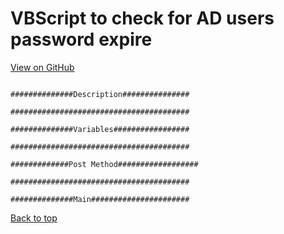 # <a name="headin">VBScript to check for AD users password expire</a>
<a href="https://github.com/cosmingherghel/cosmingherghel.github.io" class="btn btn-github"><span class="icon"></span>View on GitHub</a>

```.vbs                    

##############Description###############

########################################

##############Variables#################                       

########################################            

#############Post Method##################

######################################## 
                    
##############Main######################            

```
[Back to top](#headin)
